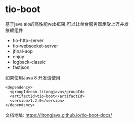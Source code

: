 # tio-boot

基于java aio的高性能web框架,可以让单台服务器承受上万并发  
依赖组件  

- tio-http-server
- tio-websocket-server
- jfinal-aop
- enjoy
- logback-classic
- fastjson

如果使用Java 8 开发请使用

```
<dependency>
  <groupId>com.litongjava</groupId>
  <artifactId>tio-boot</artifactId>
  <version>1.2.0</version>
</dependency>
```

文档地址:
https://litongjava.github.io/tio-boot-docs/